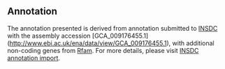 
Annotation
----------

The annotation presented is derived from annotation submitted to
[INSDC](http://www.insdc.org) with the assembly accession [GCA\_009176455.1]
(http://www.ebi.ac.uk/ena/data/view/GCA_009176455.1),
with additional non-coding genes from
[Rfam](http://rfam.xfam.org/). For more details, please visit [INSDC
annotation import](http://ensemblgenomes.org/info/data/insdc_annotation).

